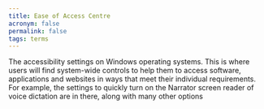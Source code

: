 ```yaml
---
title: Ease of Access Centre
acronym: false
permalink: false
tags: terms
---
```

The accessibility settings on Windows operating systems. This is where users will find system-wide controls to help them to access software, applications and websites in ways that meet their individual requirements. For example, the settings to quickly turn on the  Narrator screen reader of voice dictation are in there, along with many other options